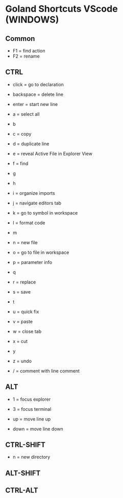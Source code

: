 # Goland Shortcuts VScode (WINDOWS)

## Common

- F1 = find action
- F2 = rename

## CTRL

- click = go to declaration
- backspace = delete line
- enter = start new line

- a = select all
- b
- c = copy
- d = duplicate line
- e = reveal Active File in Explorer View
- f = find
- g 
- h
- i = organize imports
- j = navigate editors tab
- k = go to symbol in workspace
- l = format code
- m
- n = new file
- o = go to file in workspace
- p = parameter info
- q
- r = replace
- s = save
- t
- u = quick fix
- v = paste
- w = close tab
- x = cut
- y
- z = undo

- / = comment with line comment

## ALT

- 1 = focus explorer
- 3 = focus terminal

- up = move line up
- down = move line down

## CTRL-SHIFT

- n = new directory

## ALT-SHIFT

## CTRL-ALT

